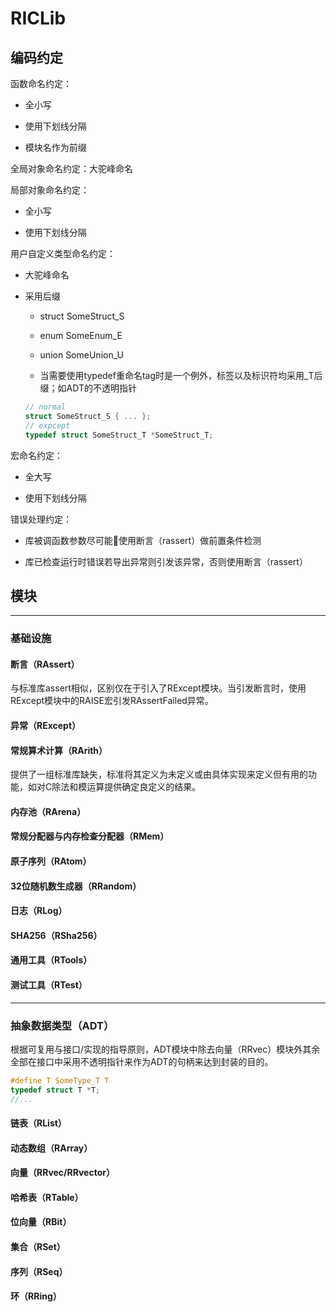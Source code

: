 # RICLib

## 编码约定

函数命名约定：

- 全小写

- 使用下划线分隔

- 模块名作为前缀

全局对象命名约定：大驼峰命名

局部对象命名约定：

- 全小写

- 使用下划线分隔

用户自定义类型命名约定：

- 大驼峰命名

- 采用后缀
  
  - struct SomeStruct_S
  
  - enum SomeEnum_E
  
  - union SomeUnion_U
  
  - 当需要使用typedef重命名tag时是一个例外，标签以及标识符均采用_T后缀；如ADT的不透明指针
  
  ```c
  // normal
  struct SomeStruct_S { ... };
  // expcept
  typedef struct SomeStruct_T *SomeStruct_T;
  ```

宏命名约定：

- 全大写

- 使用下划线分隔

错误处理约定：

- 库被调函数参数尽可能使用断言（rassert）做前置条件检测

- 库已检查运行时错误若导出异常则引发该异常，否则使用断言（rassert）

## 模块

---

### 基础设施

#### 断言（RAssert）

与标准库assert相似，区别仅在于引入了RExcept模块。当引发断言时，使用RExcept模块中的RAISE宏引发RAssertFailed异常。

#### 异常（RExcept）

#### 常规算术计算（RArith）

提供了一组标准库缺失，标准将其定义为未定义或由具体实现来定义但有用的功能，如对C除法和模运算提供确定良定义的结果。

#### 内存池（RArena）

#### 常规分配器与内存检查分配器（RMem）

#### 原子序列（RAtom）

#### 32位随机数生成器（RRandom）

#### 日志（RLog）

#### SHA256（RSha256）

#### 通用工具（RTools）

#### 测试工具（RTest）

---

### 抽象数据类型（ADT）

根据可复用与接口/实现的指导原则，ADT模块中除去向量（RRvec）模块外其余全部在接口中采用不透明指针来作为ADT的句柄来达到封装的目的。

```c
#define T SomeType_T T
typedef struct T *T;
//...
```

#### 链表（RList）

#### 动态数组（RArray）

#### 向量（RRvec/RRvector）

#### 哈希表（RTable）

#### 位向量（RBit）

#### 集合（RSet）

#### 序列（RSeq）

#### 环（RRing）
